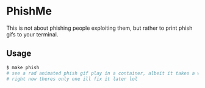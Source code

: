 # PhishMe

This is not about phishing people exploiting them, but rather to print phish gifs to your terminal.

## Usage

```bash
$ make phish
# see a rad animated phish gif play in a container, albeit it takes a while lol
# right now theres only one ill fix it later lol
```

